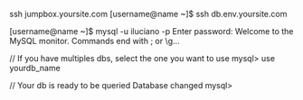 ssh jumpbox.yoursite.com
[username@name ~]$ ssh db.env.yoursite.com

[username@name ~]$ mysql -u iluciano -p
Enter password: 
Welcome to the MySQL monitor.  Commands end with ; or \g...

// If you have multiples dbs, select the one you want to use
mysql> use yourdb_name

// Your db is ready to be queried
Database changed
mysql>

